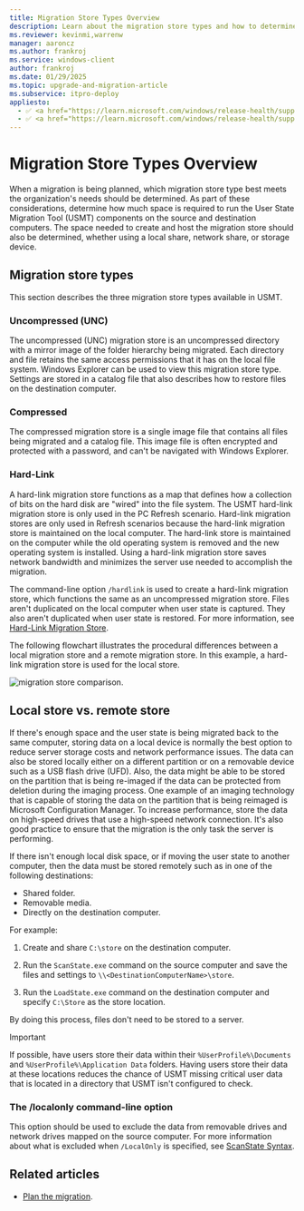 ```yaml
---
title: Migration Store Types Overview
description: Learn about the migration store types and how to determine which migration store type best suits the organization's needs.
ms.reviewer: kevinmi,warrenw
manager: aaroncz
ms.author: frankroj
ms.service: windows-client
author: frankroj
ms.date: 01/29/2025
ms.topic: upgrade-and-migration-article
ms.subservice: itpro-deploy
appliesto:
  - ✅ <a href="https://learn.microsoft.com/windows/release-health/supported-versions-windows-client" target="_blank">Windows 11</a>
  - ✅ <a href="https://learn.microsoft.com/windows/release-health/supported-versions-windows-client" target="_blank">Windows 10</a>
---
```


# Migration Store Types Overview

When a migration is being planned, which migration store type best meets the organization's needs should be determined. As part of these considerations, determine how much space is required to run the User State Migration Tool (USMT) components on the source and destination computers. The space needed to create and host the migration store should also be determined, whether using a local share, network share, or storage device.

## Migration store types

This section describes the three migration store types available in USMT.

### Uncompressed (UNC)

The uncompressed (UNC) migration store is an uncompressed directory with a mirror image of the folder hierarchy being migrated. Each directory and file retains the same access permissions that it has on the local file system. Windows Explorer can be used to view this migration store type. Settings are stored in a catalog file that also describes how to restore files on the destination computer.

### Compressed

The compressed migration store is a single image file that contains all files being migrated and a catalog file. This image file is often encrypted and protected with a password, and can't be navigated with Windows Explorer.

### Hard-Link

A hard-link migration store functions as a map that defines how a collection of bits on the hard disk are "wired" into the file system. The USMT hard-link migration store is only used in the PC Refresh scenario. Hard-link migration stores are only used in Refresh scenarios because the hard-link migration store is maintained on the local computer. The hard-link store is maintained on the computer while the old operating system is removed and the new operating system is installed. Using a hard-link migration store saves network bandwidth and minimizes the server use needed to accomplish the migration.

The command-line option `/hardlink` is used to create a hard-link migration store, which functions the same as an uncompressed migration store. Files aren't duplicated on the local computer when user state is captured. They also aren't duplicated when user state is restored. For more information, see [Hard-Link Migration Store](usmt-hard-link-migration-store.md).

The following flowchart illustrates the procedural differences between a local migration store and a remote migration store. In this example, a hard-link migration store is used for the local store.

![migration store comparison.](images/dep-win8-l-usmt-migrationcomparemigstores.gif)

## Local store vs. remote store

If there's enough space and the user state is being migrated back to the same computer, storing data on a local device is normally the best option to reduce server storage costs and network performance issues. The data can also be stored locally either on a different partition or on a removable device such as a USB flash drive (UFD). Also, the data might be able to be stored on the partition that is being re-imaged if the data can be protected from deletion during the imaging process. One example of an imaging technology that is capable of storing the data on the partition that is being reimaged is Microsoft Configuration Manager. To increase performance, store the data on high-speed drives that use a high-speed network connection. It's also good practice to ensure that the migration is the only task the server is performing.

If there isn't enough local disk space, or if moving the user state to another computer, then the data must be stored remotely such as in one of the following destinations:

- Shared folder.
- Removable media.
- Directly on the destination computer.

For example:

1. Create and share `C:\store` on the destination computer.

1. Run the `ScanState.exe` command on the source computer and save the files and settings to `\\<DestinationComputerName>\store`.

1. Run the `LoadState.exe` command on the destination computer and specify `C:\Store` as the store location.

By doing this process, files don't need to be stored to a server.

> [!IMPORTANT]
>
> If possible, have users store their data within their `%UserProfile%\Documents` and `%UserProfile%\Application Data` folders. Having users store their data at these locations reduces the chance of USMT missing critical user data that is located in a directory that USMT isn't configured to check.

### The /localonly command-line option

This option should be used to exclude the data from removable drives and network drives mapped on the source computer. For more information about what is excluded when `/LocalOnly` is specified, see [ScanState Syntax](usmt-scanstate-syntax.md).

## Related articles

- [Plan the migration](usmt-plan-your-migration.md).
